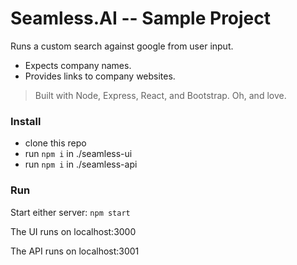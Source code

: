 # Seamless.AI -- Sample Project
Runs a custom search against google from user input. 
- Expects company names.
- Provides links to company websites.

> Built with Node, Express, React, and Bootstrap. Oh, and love.

### Install
- clone this repo
- run ```npm i``` in ./seamless-ui
- run ```npm i``` in ./seamless-api

### Run
Start either server: ```npm start```

The UI runs on localhost:3000

The API runs on localhost:3001
